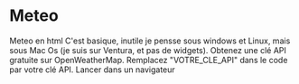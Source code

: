 # Meteo
Meteo en html
C'est basique, inutile je pensse sous windows et Linux, mais sous Mac Os (je suis sur Ventura, et pas de widgets).
Obtenez une clé API gratuite sur OpenWeatherMap.
Remplacez "VOTRE_CLE_API" dans le code par votre clé API.
Lancer dans un navigateur
